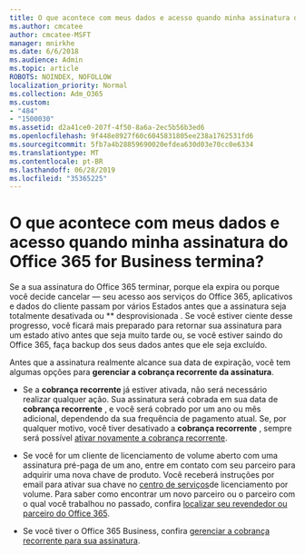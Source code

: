 ```yaml
---
title: O que acontece com meus dados e acesso quando minha assinatura do Office 365 for Business termina?
ms.author: cmcatee
author: cmcatee-MSFT
manager: mnirkhe
ms.date: 6/6/2018
ms.audience: Admin
ms.topic: article
ROBOTS: NOINDEX, NOFOLLOW
localization_priority: Normal
ms.collection: Adm_O365
ms.custom:
- "484"
- "1500030"
ms.assetid: d2a41ce0-207f-4f50-8a6a-2ec5b56b3ed6
ms.openlocfilehash: 9f448e8927f60c6045831805ee238a1762531fd6
ms.sourcegitcommit: 5fb7a4b28859690020efdea630d03e70cc0e6334
ms.translationtype: MT
ms.contentlocale: pt-BR
ms.lasthandoff: 06/28/2019
ms.locfileid: "35365225"
---
```

# <a name="what-happens-to-my-data-and-access-when-my-office-365-for-business-subscription-ends"></a>O que acontece com meus dados e acesso quando minha assinatura do Office 365 for Business termina?

Se a sua assinatura do Office 365 terminar, porque ela expira ou porque você decide cancelar — seu acesso aos serviços do Office 365, aplicativos e dados do cliente passam por vários Estados antes que a assinatura seja totalmente desativada ou ** desprovisionada  . Se você estiver ciente desse progresso, você ficará mais preparado para retornar sua assinatura para um estado ativo antes que seja muito tarde ou, se você estiver saindo do Office 365, faça backup dos seus dados antes que ele seja excluído.
  
Antes que a assinatura realmente alcance sua data de expiração, você tem algumas opções para **gerenciar a cobrança recorrente da assinatura**.
  
- Se a **cobrança recorrente** já estiver ativada, não será necessário realizar qualquer ação. Sua assinatura será cobrada em sua data de **cobrança recorrente** , e você será cobrado por um ano ou mês adicional, dependendo da sua frequência de pagamento atual. Se, por qualquer motivo, você tiver desativado a **cobrança recorrente** , sempre será possível [ativar novamente a cobrança recorrente](https://support.office.com/article/8d83b530-f4ca-47f6-a666-e5791cbacc7e).

- Se você for um cliente de licenciamento de volume aberto com uma assinatura pré-paga de um ano, entre em contato com seu parceiro para adquirir uma nova chave de produto. Você receberá instruções por email para ativar sua chave no [centro de serviços](https://go.microsoft.com/fwlink/p/?LinkID=282016)de licenciamento por volume. Para saber como encontrar um novo parceiro ou o parceiro com o qual você trabalhou no passado, confira [localizar seu revendedor ou parceiro do Office 365](https://support.office.com/article/b6c18a9b-2aed-4c84-9d75-af709160258c).

- Se você tiver o Office 365 Business, confira [gerenciar a cobrança recorrente para sua assinatura](https://support.office.com/article/8d83b530-f4ca-47f6-a666-e5791cbacc7e).
